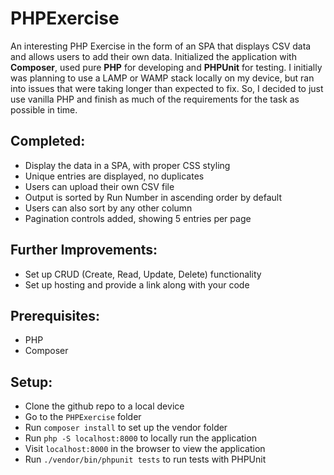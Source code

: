 # PHPExercise
An interesting PHP Exercise in the form of an SPA that displays CSV data and allows users to add their own data. Initialized the application with **Composer**, used pure **PHP** for developing and **PHPUnit** for testing. 
I initially was planning to use a LAMP or WAMP stack locally on my device, but ran into issues that were taking longer than expected to fix. So, I decided to just use vanilla PHP and finish as much of the requirements for the task as possible in time.
## Completed:

- Display the data in a SPA, with proper CSS styling<br>
- Unique entries are displayed, no duplicates<br>
- Users can upload their own CSV file<br>
- Output is sorted by Run Number in ascending order by default<br>
- Users can also sort by any other column<br>
- Pagination controls added, showing 5 entries per page<br>

## Further Improvements:
- Set up CRUD (Create, Read, Update, Delete) functionality<br>
- Set up hosting and provide a link along with your code<br>

## Prerequisites:
- PHP
- Composer

## Setup:
- Clone the github repo to a local device
- Go to the `PHPExercise` folder
- Run `composer install` to set up the vendor folder
- Run `php -S localhost:8000` to locally run the application
- Visit `localhost:8000` in the browser to view the application
- Run `./vendor/bin/phpunit tests` to run tests with PHPUnit
